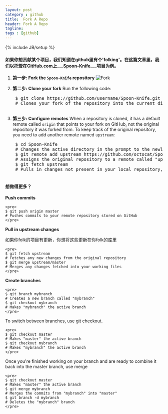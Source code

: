 ```yaml
---
layout: post
category : github
title:  Fork A Repo
header: Fork A Repo
tagline:
tags : [github]
---
```

{% include JB/setup %}
#### 如果你想贡献某个项目，我们知道在github里有个'folking'。在这篇文章里，我们以托管在GitHub.com上___Spoon-Knife___项目为例。

1. **第一步: Fork the `Spoon-Knife` repository**
	![Fork](https://github-images.s3.amazonaws.com/help/bootcamp/Bootcamp-Fork.png)
2. **第二步: Clone your fork**
Run the following code:
	<pre>
	$ git clone https://github.com/username/Spoon-Knife.git
	# Clones your fork of the repository into the current directory in terminal
	</pre>

3. **第三步: Configure remotes**
When a repository is cloned, it has a default remote called `origin` that points to your fork on GitHub, not the original repository it was forked from. To keep track of the original repository, you need to add another remote named `upstream`:
	<pre>
	$ cd Spoon-Knife
	# Changes the active directory in the prompt to the newly cloned "Spoon-Knife" directory
	$ git remote add upstream https://github.com/octocat/Spoon-Knife.git
	# Assigns the original repository to a remote called "upstream"
	$ git fetch upstream
	# Pulls in changes not present in your local repository, without modifying your files
	</pre>

#### 想做得更多？

**Push commits**

	<pre>
	$ git push origin master
	# Pushes commits to your remote repository stored on GitHub
	</pre>

**Pull in upstream changes**

如果你folk的项目有更新，你想将这些更新在你folk的库里

	<pre>
	$ git fetch upstream
	# Fetches any new changes from the original repository
	$ git merge upstream/master
	# Merges any changes fetched into your working files
	</pre>

**Create branches**

	<pre>
	$ git branch mybranch
	# Creates a new branch called "mybranch"
	$ git checkout mybranch
	# Makes "mybranch" the active branch
	</pre>

To switch between branches, use git checkout.

	<pre>
	$ git checkout master
	# Makes "master" the active branch
	$ git checkout mybranch
	# Makes "mybranch" the active branch
	</pre>

Once you're finished working on your branch and are ready to combine it back into the master branch, use merge
	
	<pre>
	$ git checkout master
	# Makes "master" the active branch
	$ git merge mybranch
	# Merges the commits from "mybranch" into "master"
	$ git branch -d mybranch
	# Deletes the "mybranch" branch
	</pre>